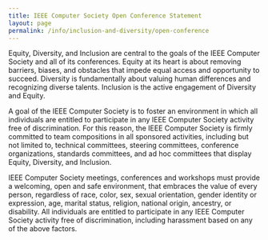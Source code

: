 ```yaml
---
title: IEEE Computer Society Open Conference Statement
layout: page
permalink: /info/inclusion-and-diversity/open-conference
---
```


Equity, Diversity, and Inclusion are central to the goals of the IEEE Computer Society and all of its conferences. Equity at its heart is about removing barriers, biases, and obstacles that impede equal access and opportunity to succeed. Diversity is fundamentally about valuing human differences and recognizing diverse talents. Inclusion is the active engagement of Diversity and Equity.
 
A goal of the IEEE Computer Society is to foster an environment in which all individuals are entitled to participate in any IEEE Computer Society activity free of discrimination. For this reason, the IEEE Computer Society is firmly committed to team compositions in all sponsored activities, including but not limited to, technical committees, steering committees, conference organizations, standards committees, and ad hoc committees that display Equity, Diversity, and Inclusion.
 
IEEE Computer Society meetings, conferences and workshops must provide a welcoming, open and safe environment, that embraces the value of every person, regardless of race, color, sex, sexual orientation, gender identity or expression, age, marital status, religion, national origin, ancestry, or disability. All individuals are entitled to participate in any IEEE Computer Society activity free of discrimination, including harassment based on any of the above factors.
